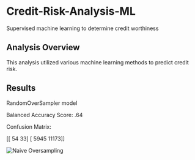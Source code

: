 # Credit-Risk-Analysis-ML
Supervised machine learning to determine credit worthiness

## Analysis Overview
This analysis utilized various machine learning methods to predict credit risk. 

## Results

RandomOverSampler model

Balanced Accuracy Score: .64

Confusion Matrix: 

[[   54    33]
 [ 5945 11173]]

![Naive Oversampling]()
